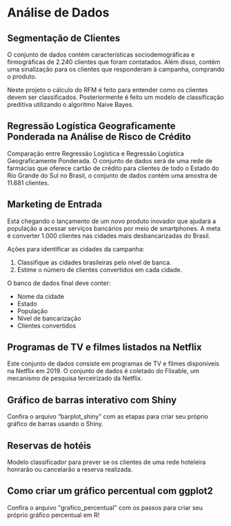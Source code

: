 # Análise de Dados 

## Segmentação de Clientes
O conjunto de dados contém características sociodemográficas e firmográficas de 2.240 clientes que foram contatados. Além disso, contém uma sinalização para os clientes que responderam à campanha, comprando o produto.

Neste projeto o cálculo do RFM é feito para entender como os clientes devem ser classificados. Posteriormente é feito um modelo de classificação preditiva utilizando o algoritmo Naive Bayes.

## Regressão Logística Geograficamente Ponderada na Análise de Risco de Crédito
Comparação entre Regressão Logística e Regressão Logística Geograficamente Ponderada. O conjunto de dados será de uma rede de farmácias que oferece cartão de crédito para clientes de todo o Estado do Rio Grande do Sul no Brasil, o conjunto de dados contém uma amostra de 11.681 clientes.

## Marketing de Entrada
Está chegando o lançamento de um novo produto inovador que ajudará a população a acessar serviços bancários por meio de smartphones. A meta é converter 1.000 clientes nas cidades mais desbancarizadas do Brasil.

Ações para identificar as cidades da campanha:

1) Classifique as cidades brasileiras pelo nível de banca.
2) Estime o número de clientes convertidos em cada cidade.

O banco de dados final deve conter:

- Nome da cidade
- Estado
- População
- Nível de bancarização
- Clientes convertidos

## Programas de TV e filmes listados na Netflix
Este conjunto de dados consiste em programas de TV e filmes disponíveis na Netflix em 2019. O conjunto de dados é coletado do Flixable, um mecanismo de pesquisa terceirizado da Netflix.

## Gráfico de barras interativo com Shiny
Confira o arquivo “barplot_shiny” com as etapas para criar seu próprio gráfico de barras usando o Shiny.

## Reservas de hotéis
Modelo classificador para prever se os clientes de uma rede hoteleira honrarão ou cancelarão a reserva realizada.

## Como criar um gráfico percentual com ggplot2
Confira o arquivo "grafico_percentual" com os passos para criar seu próprio gráfico percentual em R!
